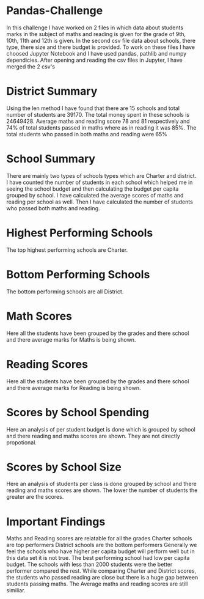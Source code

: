 # Pandas-Challenge
In this challenge I have worked on 2 files in which data about students marks in the subject of maths and reading is given for the grade of 9th, 10th, 11th and 12th is given.
In the second csv file data about schools, there type, there size and there budget is provided.
To work on these files I have choosed Jupyter Notebook and I have used pandas, pathlib and numpy dependicies.
After opening and reading the csv files in Jupyter, I have merged the 2 csv's

# District Summary
Using the len method I have found that there are 15 schools and total number of students are 39170.
The total money spent in these schools is 24649428.
Average maths and reading score 78 and 81 respectively and 74% of total students passed in maths where as in reading it was 85%. The total students who passed in both maths and reading were 65%

# School Summary
There are mainly two types of schools types which are Charter and district.
I have counted the number of students in each school which helped me in seeing the school budget and then calculating the budget per capita grouped by school.
I have calculated the average scores of maths and reading per school as well. Then I have calculated the number of students who passed both maths and reading.

# Highest Performing Schools
The top highest performing schools are Charter.

# Bottom Performing Schools
The bottom performing schools are all District.

# Math Scores
Here all the students have been grouped by the grades and there school and there average marks for Maths is being shown.

# Reading Scores
Here all the students have been grouped by the grades and there school and there average marks for Reading is being shown.

# Scores by School Spending
Here an analysis of per student budget is done which is grouped by school and there reading and maths scores are shown. They are not directly propotional.

# Scores by School Size
Here an analysis of students per class is done grouped by school and there reading and maths scores are shown. The lower the number of students the greater are the scores.
# Important Findings
Maths and Reading scores are relatable for all the grades
Charter schools are top performers
District schools are the bottom performers
Generally we feel the schools who have higher per capita budget will perform well but in this data set it is not true. The best performing school had low per capita budget.
The schools with less than 2000 students were the better performer compared the rest.
While comparing Charter and District scores, the students who passed reading are close but there is a huge gap between students passing maths. The Average maths and reading scores are still similiar.
